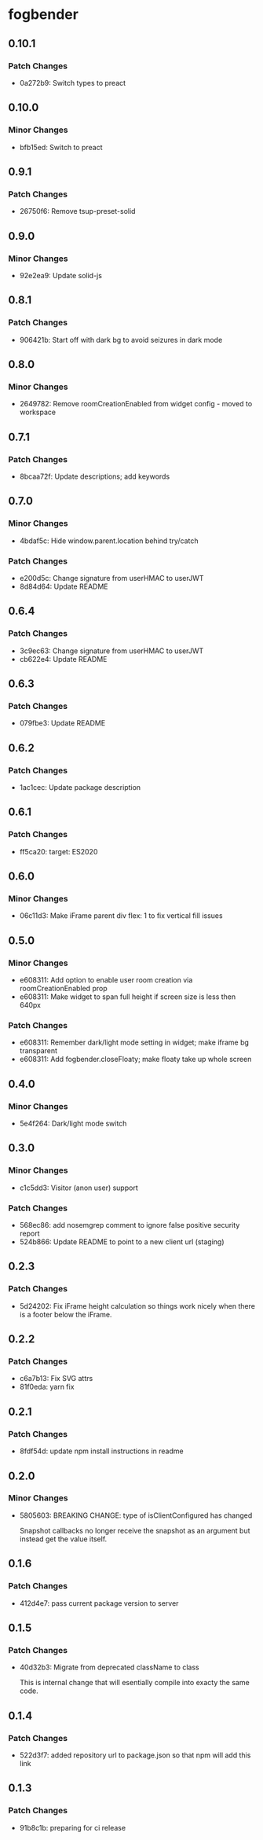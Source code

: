 # fogbender

## 0.10.1

### Patch Changes

- 0a272b9: Switch types to preact

## 0.10.0

### Minor Changes

- bfb15ed: Switch to preact

## 0.9.1

### Patch Changes

- 26750f6: Remove tsup-preset-solid

## 0.9.0

### Minor Changes

- 92e2ea9: Update solid-js

## 0.8.1

### Patch Changes

- 906421b: Start off with dark bg to avoid seizures in dark mode

## 0.8.0

### Minor Changes

- 2649782: Remove roomCreationEnabled from widget config - moved to workspace

## 0.7.1

### Patch Changes

- 8bcaa72f: Update descriptions; add keywords

## 0.7.0

### Minor Changes

- 4bdaf5c: Hide window.parent.location behind try/catch

### Patch Changes

- e200d5c: Change signature from userHMAC to userJWT
- 8d84d64: Update README

## 0.6.4

### Patch Changes

- 3c9ec63: Change signature from userHMAC to userJWT
- cb622e4: Update README

## 0.6.3

### Patch Changes

- 079fbe3: Update README

## 0.6.2

### Patch Changes

- 1ac1cec: Update package description

## 0.6.1

### Patch Changes

- ff5ca20: target: ES2020

## 0.6.0

### Minor Changes

- 06c11d3: Make iFrame parent div flex: 1 to fix vertical fill issues

## 0.5.0

### Minor Changes

- e608311: Add option to enable user room creation via roomCreationEnabled prop
- e608311: Make widget to span full height if screen size is less then 640px

### Patch Changes

- e608311: Remember dark/light mode setting in widget; make iframe bg transparent
- e608311: Add fogbender.closeFloaty; make floaty take up whole screen

## 0.4.0

### Minor Changes

- 5e4f264: Dark/light mode switch

## 0.3.0

### Minor Changes

- c1c5dd3: Visitor (anon user) support

### Patch Changes

- 568ec86: add nosemgrep comment to ignore false positive security report
- 524b866: Update README to point to a new client url (staging)

## 0.2.3

### Patch Changes

- 5d24202: Fix iFrame height calculation so things work nicely when there is a footer below the iFrame.

## 0.2.2

### Patch Changes

- c6a7b13: Fix SVG attrs
- 81f0eda: yarn fix

## 0.2.1

### Patch Changes

- 8fdf54d: update npm install instructions in readme

## 0.2.0

### Minor Changes

- 5805603: BREAKING CHANGE: type of isClientConfigured has changed

  Snapshot callbacks no longer receive the snapshot as an argument
  but instead get the value itself.

## 0.1.6

### Patch Changes

- 412d4e7: pass current package version to server

## 0.1.5

### Patch Changes

- 40d32b3: Migrate from deprecated className to class

  This is internal change that will esentially compile into exacty the same code.

## 0.1.4

### Patch Changes

- 522d3f7: added repository url to package.json so that npm will add this link

## 0.1.3

### Patch Changes

- 91b8c1b: preparing for ci release
